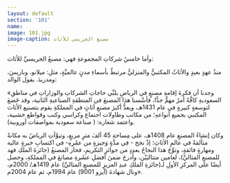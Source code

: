 ```yaml
---
layout: default
section: '101'
name:
image: 101.jpg
image-caption: مصنع الجريسي للأثاث
---
```

وأما خامسُ شركاتِ المجموعةِ فهي: مصنعُ الجريسيِّ للأثاث:

منذُ عهدٍ بعيدٍ والأثاثُ المكتبيُّ والمنزليُّ مرتبطٌ بأسماءِ مدنٍ عالميَّةٍ، مثلِ: ميلانو، وباريسَ، ومدريدَ. 
يقول الوالد: 

«وجدنا أن فكرةَ إقامةِ مصنعٍ في الرياضِ يلبِّي حاجاتِ الشركاتِ والوزاراتِ في مناطقِ السعوديةِ كافَّةً أمرٌ مهمٌّ جدًّا، فأسَّسنا هذا المصنعَ في المنطقةِ الصناعيةِ الثانية، وقد خَضعَ لتوسعةٍ كبيرةٍ في عام 1431هـ، ويعدُّ أكبرَ مصنعِ أثاثٍ في المملكةِ يقوم بتصنيع الأثاث المكتبي بجميع أنواعهِ؛ من مكاتب وطاولات اجتماع وكراسي وكنب وقواطع خشبية، واعتمد شعاره: ( صناعة سعودية بمواصفات أوروبية).

وكان إنشاءُ المصنعِ عام 1408هـ، على مِساحةِ 45 ألفَ مترٍ مربعٍ، وتبوَّأتِ الرياضُ به مكانةً متألقةً في عالمِ الأثاثِ؛ إذْ نجح - في مدَّةٍ وَجيزةٍ من عمُرِهِ- في اكتسابِ خبرةٍ عالية ومهارةٍ فائقةٍ، وتوِّجَ هذا النجاحُ بعددٍ من جوائزِ التكريمِ، فحاز المصنعُ (جائزةَ الملكِ فهد للمصنعِ المثاليِّ)، لعامين متتاليَيْن، وأُدرجَ ضمنَ أفضلِ عشَرةِ مصانعَ في المملكةِ، وحصل أيضًا على المركزِ الأولِ لـ(جائزةِ الملكِ عبدِ العزيزِ للمصنعِ المثاليِّ) عامَ 1419هـ/ 2000م، ونال شهادةَ (آيزو 9001) عامَ 1994م، ثم عامَ 2004م».
